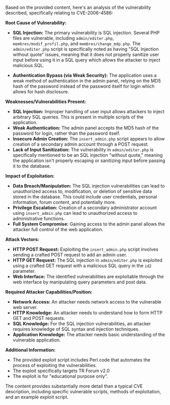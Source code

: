 Based on the provided content, here's an analysis of the vulnerability described, specifically relating to CVE-2006-4586:

**Root Cause of Vulnerability:**

*   **SQL Injection:** The primary vulnerability is SQL injection. Several PHP files are vulnerable, including `admin/editer.php`, `membres/modif_profil.php`, and `membres/change_mdp.php`. The `admin/editer.php` script is specifically noted as having "SQL Injection without quote" issues, meaning that it does not properly sanitize user input before using it in a SQL query which allows the attacker to inject malicious SQL.

*   **Authentication Bypass (via Weak Security):** The application uses a weak method of authentication in the admin panel, relying on the MD5 hash of the password instead of the password itself for login which allows for hash disclosure.

**Weaknesses/Vulnerabilities Present:**

*   **SQL Injection:** Improper handling of user input allows attackers to inject arbitrary SQL queries. This is present in multiple scripts of the application.
*   **Weak Authentication:** The admin panel accepts the MD5 hash of the password for login, rather than the password itself.
*   **Insecure Admin Creation:** The `insert_admin.php` script appears to allow creation of a secondary admin account through a POST request.
*   **Lack of Input Sanitization:**  The vulnerability in `admin/editer.php` is specifically mentioned to be an SQL injection "without quote," meaning the application isn't properly escaping or sanitizing input before passing it to the database.

**Impact of Exploitation:**

*   **Data Breach/Manipulation:** The SQL injection vulnerabilities can lead to unauthorized access to, modification, or deletion of sensitive data stored in the database. This could include user credentials, personal information, forum content, and potentially more.
*   **Privilege Escalation:** Creation of a secondary administrator account using `insert_admin.php` can lead to unauthorized access to administrative functions.
*   **Full System Compromise:** Gaining access to the admin panel allows the attacker full control of the web application.

**Attack Vectors:**

*   **HTTP POST Request:** Exploiting the `insert_admin.php` script involves sending a crafted POST request to add an admin user.
*   **HTTP GET Request:** The SQL injection in `admin/editer.php` is exploited using a crafted GET request with a malicious SQL query in the `id2` parameter.
*   **Web Interface:** The identified vulnerabilities are exploitable through the web interface by manipulating query parameters and post data.

**Required Attacker Capabilities/Position:**

*   **Network Access:**  An attacker needs network access to the vulnerable web server.
*   **HTTP Knowledge:** An attacker needs to understand how to form HTTP GET and POST requests.
*   **SQL Knowledge:**  For the SQL injection vulnerabilities, an attacker requires knowledge of SQL syntax and injection techniques.
*   **Application Knowledge:**  The attacker needs basic understanding of the vulnerable application.

**Additional Information:**
*   The provided exploit script includes Perl code that automates the process of exploiting the vulnerabilities.
*   The exploit specifically targets TR Forum v2.0
*   The exploit is for "educational purpose only".

The content provides substantially more detail than a typical CVE description, including specific vulnerable scripts, methods of exploitation, and an example exploit script.